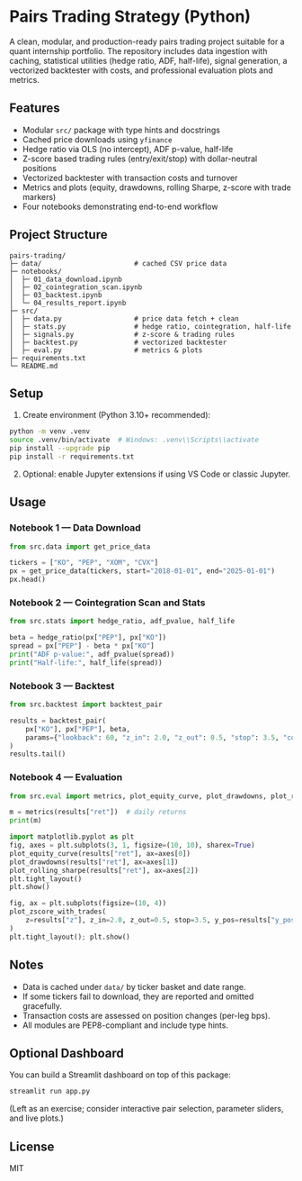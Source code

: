 # Pairs Trading Strategy (Python)

A clean, modular, and production-ready pairs trading project suitable for a quant internship portfolio. The repository includes data ingestion with caching, statistical utilities (hedge ratio, ADF, half-life), signal generation, a vectorized backtester with costs, and professional evaluation plots and metrics.

## Features
- Modular `src/` package with type hints and docstrings
- Cached price downloads using `yfinance`
- Hedge ratio via OLS (no intercept), ADF p-value, half-life
- Z-score based trading rules (entry/exit/stop) with dollar-neutral positions
- Vectorized backtester with transaction costs and turnover
- Metrics and plots (equity, drawdowns, rolling Sharpe, z-score with trade markers)
- Four notebooks demonstrating end-to-end workflow

## Project Structure
```
pairs-trading/
├─ data/                       # cached CSV price data
├─ notebooks/
│  ├─ 01_data_download.ipynb
│  ├─ 02_cointegration_scan.ipynb
│  ├─ 03_backtest.ipynb
│  └─ 04_results_report.ipynb
├─ src/
│  ├─ data.py                  # price data fetch + clean
│  ├─ stats.py                 # hedge ratio, cointegration, half-life
│  ├─ signals.py               # z-score & trading rules
│  ├─ backtest.py              # vectorized backtester
│  ├─ eval.py                  # metrics & plots
├─ requirements.txt
└─ README.md
```

## Setup
1. Create environment (Python 3.10+ recommended):
```bash
python -m venv .venv
source .venv/bin/activate  # Windows: .venv\\Scripts\\activate
pip install --upgrade pip
pip install -r requirements.txt
```

2. Optional: enable Jupyter extensions if using VS Code or classic Jupyter.

## Usage
### Notebook 1 — Data Download
```python
from src.data import get_price_data

tickers = ["KO", "PEP", "XOM", "CVX"]
px = get_price_data(tickers, start="2018-01-01", end="2025-01-01")
px.head()
```

### Notebook 2 — Cointegration Scan and Stats
```python
from src.stats import hedge_ratio, adf_pvalue, half_life

beta = hedge_ratio(px["PEP"], px["KO"])
spread = px["PEP"] - beta * px["KO"]
print("ADF p-value:", adf_pvalue(spread))
print("Half-life:", half_life(spread))
```

### Notebook 3 — Backtest
```python
from src.backtest import backtest_pair

results = backtest_pair(
	px["KO"], px["PEP"], beta,
	params={"lookback": 60, "z_in": 2.0, "z_out": 0.5, "stop": 3.5, "cost_bps": 2.0}
)
results.tail()
```

### Notebook 4 — Evaluation
```python
from src.eval import metrics, plot_equity_curve, plot_drawdowns, plot_rolling_sharpe, plot_zscore_with_trades

m = metrics(results["ret"])  # daily returns
print(m)

import matplotlib.pyplot as plt
fig, axes = plt.subplots(3, 1, figsize=(10, 10), sharex=True)
plot_equity_curve(results["ret"], ax=axes[0])
plot_drawdowns(results["ret"], ax=axes[1])
plot_rolling_sharpe(results["ret"], ax=axes[2])
plt.tight_layout()
plt.show()

fig, ax = plt.subplots(figsize=(10, 4))
plot_zscore_with_trades(
	z=results["z"], z_in=2.0, z_out=0.5, stop=3.5, y_pos=results["y_pos"], ax=ax
)
plt.tight_layout(); plt.show()
```

## Notes
- Data is cached under `data/` by ticker basket and date range.
- If some tickers fail to download, they are reported and omitted gracefully.
- Transaction costs are assessed on position changes (per-leg bps).
- All modules are PEP8-compliant and include type hints.

## Optional Dashboard
You can build a Streamlit dashboard on top of this package:
```bash
streamlit run app.py
```
(Left as an exercise; consider interactive pair selection, parameter sliders, and live plots.)

## License
MIT
